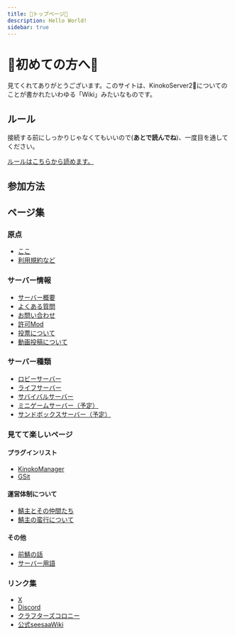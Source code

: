 ```yaml
---
title: 🍄トップページ🍄
description: Hello World!
sidebar: true
---
```


# 🍄初めての方へ🍄
見てくれてありがとうございます。このサイトは、KinokoServer2:mushroom:についてのことが書かれたいわゆる「Wiki」みたいなものです。

## ルール
接続する前にしっかりじゃなくてもいいので(**あとで読んでね**)、一度目を通してください。

[ルールはこちらから読めます。](tos.md)

## 参加方法

## ページ集
### 原点
* [ここ](index.md)
* [利用規約など](tos.md)

### サーバー情報
* [サーバー概要](info/infoserver.md)
* [よくある質問](info/qa.md)
* [お問い合わせ](info/contact.md)
* [許可Mod](info/mod.md)
* [投票について](info/vote.md)
* [動画投稿について](info/movie.md)

### サーバー種類
* [ロビーサーバー](server/lobby)
* [ライフサーバー](server/life)
* [サバイバルサーバー](server/survival)
* [ミニゲームサーバー（予定）](server/minigame)
* [サンドボックスサーバー（予定）](server/sandbox)

### 見てて楽しいページ
#### プラグインリスト
* [KinokoManager](plugin/manager)
* [GSit](plugin/gsit)

#### 運営体制について
* [鯖主とその仲間たち](admin/)
* [鯖主の蛮行について](admin/ownerinfo.md)

#### その他
* [前鯖の話](other/server1.md)
* [サーバー用語](other/serverwords.md)

### リンク集
* [X](https://x.com/kinoko1216)
* [Discord](https://discord.gg/Rf5xP5JptK)
* [クラフターズコロニー](https://minecraft-mcworld.com/19072/)
* [公式seesaaWiki](https://seesaawiki.jp/kinokoserver2/)

<!--
---
# https://vitepress.dev/reference/default-theme-home-page
layout: home

hero:
  name: "KinokoServer2"
  text: "Minecraft java and BE edition server"
  tagline: My great project tagline
  actions:
    - theme: brand
      text: Markdown Examples
      link: /markdown-examples
    - theme: alt
      text: API Examples
      link: /api-examples

features:
  - title: Feature A
    details: ここの強みは[遊んで学べる]所！
  - title: Feature B
    details: Lorem ipsum dolor sit amet, consectetur adipiscing elit
  - title: Feature C
    details: Lorem ipsum dolor sit amet, consectetur adipiscing elit
---
-->
